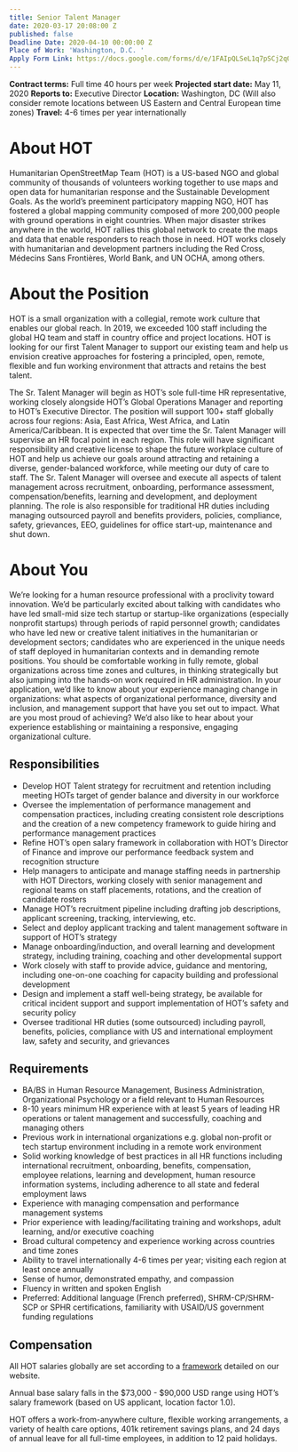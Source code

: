 ```yaml
---
title: Senior Talent Manager
date: 2020-03-17 20:08:00 Z
published: false
Deadline Date: 2020-04-10 00:00:00 Z
Place of Work: 'Washington, D.C. '
Apply Form Link: https://docs.google.com/forms/d/e/1FAIpQLSeL1q7pSCj2qO1z0FZLXgEz-HO0FkqIGTmzm3cSVu1hP00-Og/viewform
---
```


**Contract terms:** Full time 40 hours per week
**Projected start date:** May 11, 2020
**Reports to:** Executive Director
**Location:** Washington, DC (Will also consider remote locations between US Eastern and Central European time zones)
**Travel:** 4-6 times per year internationally

# About HOT
Humanitarian OpenStreetMap Team (HOT) is a US-based NGO and global community of thousands of volunteers working together to use maps and open data for humanitarian response and the Sustainable Development Goals. As the world’s preeminent participatory mapping NGO, HOT has fostered a global mapping community composed of more 200,000 people with ground operations in eight countries. When major disaster strikes anywhere in the world, HOT rallies this global network to create the maps and data that enable responders to reach those in need. HOT works closely with humanitarian and development partners including the Red Cross, Médecins Sans Frontières, World Bank, and UN OCHA, among others.

# About the Position
HOT is a small organization with a collegial, remote work culture that enables our global reach. In 2019, we exceeded 100 staff including the global HQ team and staff in country office and project locations. HOT is looking for our first Talent Manager to support our existing team and help us envision creative approaches for fostering a principled, open, remote, flexible and fun working environment that attracts and retains the best talent. 

The Sr. Talent Manager will begin as HOT’s sole full-time HR representative, working closely alongside HOT’s Global Operations Manager and reporting to HOT’s Executive Director. The position will support 100+ staff globally across four regions: Asia, East Africa, West Africa, and Latin America/Caribbean. It is expected that over time the Sr. Talent Manager will supervise an HR focal point in each region. This role will have significant responsibility and creative license to shape the future workplace culture of HOT and help us achieve our goals around attracting and retaining a diverse, gender-balanced workforce, while meeting our duty of care to staff. The Sr. Talent Manager will oversee and execute all aspects of talent management across recruitment, onboarding, performance assessment, compensation/benefits, learning and development, and deployment planning. The role is also responsible for traditional HR duties including managing outsourced payroll and benefits providers, policies, compliance, safety, grievances, EEO, guidelines for office start-up, maintenance and shut down.

# About You
We’re looking for a human resource professional with a proclivity toward innovation. We’d be particularly excited about talking with candidates who have led small-mid size tech startup or startup-like organizations (especially nonprofit startups) through periods of rapid personnel growth; candidates who have led new or creative talent initiatives in the humanitarian or development sectors; candidates who are experienced in the unique needs of staff deployed in humanitarian contexts and in demanding remote positions. You should be comfortable working in fully remote, global organizations across time zones and cultures, in thinking strategically but also jumping into the hands-on work required in HR administration.  In your application, we’d like to know about your experience managing change in organizations: what aspects of organizational performance, diversity and inclusion, and management support that have you set out to impact.  What are you most proud of achieving? We’d also like to hear about your experience establishing or maintaining a responsive, engaging organizational culture. 

## Responsibilities
* Develop HOT Talent strategy for recruitment and retention including meeting HOTs target of gender balance and diversity in our workforce
* Oversee the implementation of performance management and compensation practices, including creating consistent role descriptions and the creation of a new competency framework to guide hiring and performance management practices
* Refine HOT’s open salary framework in collaboration with HOT’s Director of Finance and improve our performance feedback system and recognition structure
* Help managers to anticipate and manage staffing needs in partnership with HOT Directors, working closely with senior management and regional teams on staff placements, rotations, and the creation of candidate rosters
* Manage HOT’s recruitment pipeline including drafting job descriptions, applicant screening, tracking, interviewing, etc.
* Select and deploy applicant tracking and talent management software in support of HOT’s strategy
* Manage onboarding/induction, and overall learning and development strategy, including training, coaching and other developmental support
* Work closely with staff to provide advice, guidance and mentoring, including one-on-one coaching for capacity building and professional development
* Design and implement a staff well-being strategy, be available for critical incident support and support implementation of HOT’s safety and security policy
* Oversee traditional HR duties (some outsourced) including payroll, benefits, policies, compliance with US and international employment law, safety and security, and grievances

## Requirements
* BA/BS in Human Resource Management, Business Administration, Organizational Psychology or a field relevant to Human Resources
* 8-10 years minimum HR experience with at least 5 years of leading HR operations or talent management and successfully, coaching and managing others
* Previous work in international organizations e.g. global non-profit or tech startup environment including in a remote work environment
* Solid working knowledge of best practices in all HR functions including international recruitment, onboarding, benefits, compensation, employee relations, learning and development, human resource information systems, including adherence to all state and federal employment laws
* Experience with managing compensation and performance management systems
* Prior experience with leading/facilitating training and workshops, adult learning, and/or executive coaching
* Broad cultural competency and experience working across countries and time zones
* Ability to travel internationally 4-6 times per year; visiting each region at least once annually
* Sense of humor, demonstrated empathy, and compassion
* Fluency in written and spoken English
* Preferred: Additional language (French preferred), SHRM-CP/SHRM-SCP or SPHR certifications, familiarity with USAID/US government funding regulations

## Compensation
All HOT salaries globally are set according to a [framework](https://www.hotosm.org/salaries) detailed on our website.

Annual base salary falls in the $73,000 - $90,000 USD range using HOT’s salary framework (based on US applicant, location factor 1.0).

HOT offers a work-from-anywhere culture, flexible working arrangements, a variety of health care options, 401k retirement savings plans, and 24 days of annual leave for all full-time employees, in addition to 12 paid holidays. 
